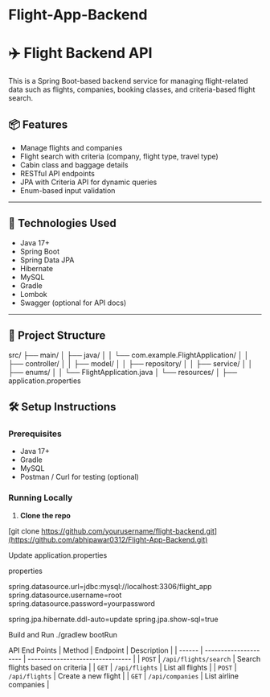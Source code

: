 # Flight-App-Backend
# ✈️ Flight Backend API

This is a Spring Boot-based backend service for managing flight-related data such as flights, companies, booking classes, and criteria-based flight search.

## 📦 Features

- Manage flights and companies
- Flight search with criteria (company, flight type, travel type)
- Cabin class and baggage details
- RESTful API endpoints
- JPA with Criteria API for dynamic queries
- Enum-based input validation

---

## 🚀 Technologies Used

- Java 17+
- Spring Boot
- Spring Data JPA
- Hibernate
- MySQL
- Gradle
- Lombok 
- Swagger (optional for API docs)
  

---

## 📁 Project Structure
src/
├── main/
│ ├── java/
│ │ └── com.example.FlightApplication/
│ │ ├── controller/
│ │ ├── model/
│ │ ├── repository/
│ │ ├── service/
│ │ ├── enums/
│ │ └── FlightApplication.java
│ └── resources/
│ ├── application.properties

## 🛠️ Setup Instructions

### Prerequisites

- Java 17+
- Gradle
- MySQL
- Postman / Curl for testing (optional)

### Running Locally

1. **Clone the repo**

[git clone https://github.com/yourusername/flight-backend.git](https://github.com/abhipawar0312/Flight-App-Backend.git)


Update application.properties

properties

spring.datasource.url=jdbc:mysql://localhost:3306/flight_app
spring.datasource.username=root
spring.datasource.password=yourpassword

spring.jpa.hibernate.ddl-auto=update
spring.jpa.show-sql=true

Build and Run
./gradlew bootRun


API End Points
| Method | Endpoint              | Description                      |
| ------ | --------------------- | -------------------------------- |
| `POST` | `/api/flights/search` | Search flights based on criteria |
| `GET`  | `/api/flights`        | List all flights                 |
| `POST` | `/api/flights`        | Create a new flight              |
| `GET`  | `/api/companies`      | List airline companies           |

